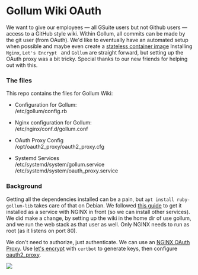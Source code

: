 # Gollum Wiki OAuth

We want to give our employees — all GSuite users but not Github users — access to a GitHub style wiki.
Within Gollum, all commits can be made by the git user (from OAuth).
We'd like to eventually have an automated setup when possible and maybe even create a 
[stateless container image](https://github.com/gollum/gollum/issues/1767)
Installing `Nginx`, `Let's Encrypt ` and `Gollum` are straight forward,
but setting up the OAuth proxy was a bit tricky. Special thanks to our new friends
for helping out with this.

### The files

This repo contains the files for Gollum Wiki:

- Configuration for Gollum:<br>
  /etc/gollum/config.rb

- Nginx configuration for Gollum:<br>
  /etc/nginx/conf.d/gollum.conf

- OAuth Proxy Config<br>
  /opt/oauth2_proxy/oauth2_proxy.cfg

- Systemd Services<br>
  /etc/systemd/system/gollum.service<br>
  /etc/systemd/system/oauth_proxy.service

### Background

Getting all the dependencies installed can be a pain, but `apt install ruby-gollum-lib` takes care of that on Debian.
We followed [this guide](https://www.atlantic.net/vps-hosting/how-to-setup-a-github-style-wiki-using-gollum-on-debian-10/)
to get it installed as a service with NGINX in front (so we can install other services). We did make a change,
by setting up the wiki in the home dir of use gollum, and we run the web stack as that user as well.
Only NGINX needs to run as root (as it listens on port 80).

We don't need to authorize, just authenticate. We can use an
[NGINX OAuth Proxy](https://dev.to/ahmedmusaad/add-google-authentication-to-any-website-using-nginx-and-oauth-proxy-259l).
Use [let's encrypt](https://www.digitalocean.com/community/tutorials/how-to-secure-nginx-with-let-s-encrypt-on-debian-10)
with  `certbot` to generate keys, then configure [oauth2_proxy](https://github.com/oauth2-proxy/oauth2-proxy).

![](http://yuml.me/diagram/scruffy/class/[GSuite%20Employees%20{bg:wheat}]->[OAuth%20Proxy]->[Credentials;OAuth%20Endpoint{bg:green}]->[OAuth%20Proxy]->[Compute%20Engine;Nginx%20&%20Gollum])
